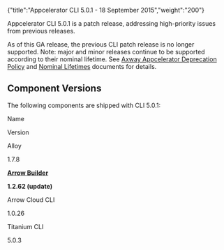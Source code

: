 {"title":"Appcelerator CLI 5.0.1 - 18 September 2015","weight":"200"}

Appcelerator CLI 5.0.1 is a patch release, addressing high-priority issues from previous releases.

As of this GA release, the previous CLI patch release is no longer supported. Note: major and minor releases continue to be supported according to their nominal lifetime. See [Axway Appcelerator Deprecation Policy](/docs/appc/AMPLIFY_Appcelerator_Services_Overview/Axway_Appcelerator_Deprecation_Policy/) and [Nominal Lifetimes](/docs/appc/AMPLIFY_Appcelerator_Services_Overview/Axway_Appcelerator_Product_Lifecycle/#NominalLifetimes) documents for details.

## Component Versions

The following components are shipped with CLI 5.0.1:

Name

Version

Alloy

1.7.8

**[Arrow Builder](/docs/appc/Axway_API_Builder/API_Builder/API_Builder_Release_Notes/)**

**1.2.62 (update)**

Arrow Cloud CLI

1.0.26

Titanium CLI

5.0.3
